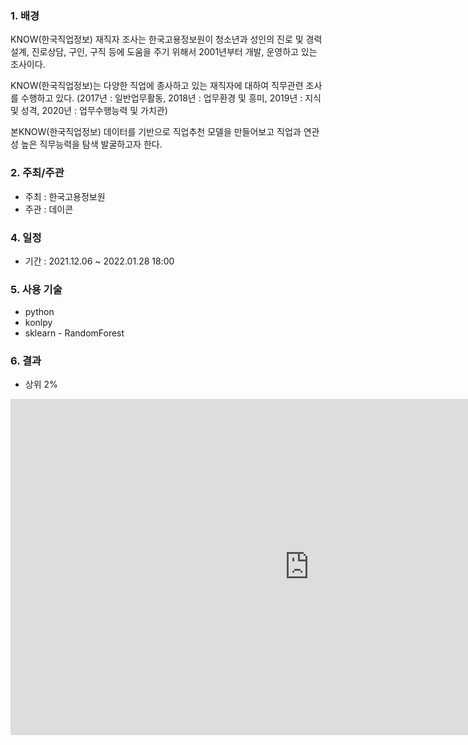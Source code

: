 ### 1. 배경 

KNOW(한국직업정보) 재직자 조사는 한국고용정보원이 청소년과 성인의 진로 및 경력설계, 진로상담, 구인, 구직 등에 도움을 주기 위해서 2001년부터 개발, 운영하고 있는 조사이다.

KNOW(한국직업정보)는 다양한 직업에 종사하고 있는 재직자에 대하여 직무관련 조사를 수행하고 있다. (2017년 : 일반업무활동, 2018년 : 업무환경 및 흥미, 2019년 : 지식 및 성격, 2020년 : 업무수행능력 및 가치관)

본KNOW(한국직업정보) 데이터를 기반으로 직업추천 모델을 만들어보고 직업과 연관성 높은 직무능력을 탐색 발굴하고자 한다.

### 2. 주최/주관

- 주최 : 한국고용정보원
- 주관 : 데이콘


### 4. 일정

- 기간 : 2021.12.06 ~ 2022.01.28 18:00

### 5. 사용 기술

 - python
 - konlpy
 - sklearn - RandomForest
 
### 6. 결과

- 상위 2%

<iframe width="956" height="538" src="https://www.youtube.com/watch?v=EJkOe9CKkVA&t=377s" frameborder="0" allow="accelerometer; autoplay; encrypted-media; gyroscope; picture-in-picture" allowfullscreen></iframe>
